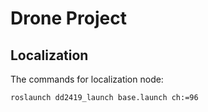 # Drone Project
## Localization

The commands for localization node: 
```
roslaunch dd2419_launch base.launch ch:=96
```
